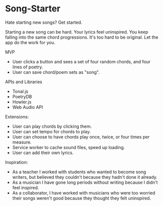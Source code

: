 # Song-Starter

Hate starting new songs? Get started.

Starting a new song can be hard. Your lyrics feel uninspired. You keep falling into the same chord progressions. It's too hard to be original. Let the app do the work for you.

MVP
- User clicks a button and sees a set of four random chords, and four lines of poetry.
- User can save chord/poem sets as "song".


APIs and Libraries
- Tonal.js
- PoetryDB
- Howler.js
- Web Audio API

Extensions:
- User can play chords by clicking them.
- User can set tempo for chords to play.
- User can choose to have chords play once, twice, or four times per measure.
- Service worker to cache sound files, speed up loading.
- User can add their own lyrics.

Inspiration:
- As a teacher I worked with students who wanted to become song writers, but believed they couldn't because they hadn't done it already.
- As a musician I have gone long periods without writing because I didn't feel inspired.
- As a collaborator, I have worked with musicians who were too worried their songs weren't good because they thought they felt uninspired.
